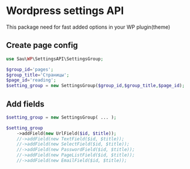# Wordpress settings API

This package need for fast added options in your WP plugin(theme) 


## Create page config
```php
use Sau\WP\SettingsAPI\SettingsGroup;

$group_id='pages';
$group_title='Страницы';
$page_id='reading';
$setting_group = new SettingsGroup($group_id,$group_title,$page_id);

```

## Add fields
```php
$setting_group = new SettingsGroup( ... );

$setting_group
    ->addField(new UrlField($id, $title));
    //->addField(new TextField($id, $title));
    //->addField(new SelectField($id, $title));
    //->addField(new PasswordField($id, $title));
    //->addField(new PageListField($id, $title));
    //->addField(new EmailField($id, $title));
```
